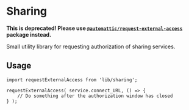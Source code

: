 Sharing
=========

**This is deprecated! Please use [`@automattic/request-external-access`](../../../packages/request-external-access) package instead.**

Small utility library for requesting authorization of sharing services.

## Usage

```es6
import requestExternalAccess from 'lib/sharing';

requestExternalAccess( service.connect_URL, () => {
	// Do something after the authorization window has closed
} );
```
